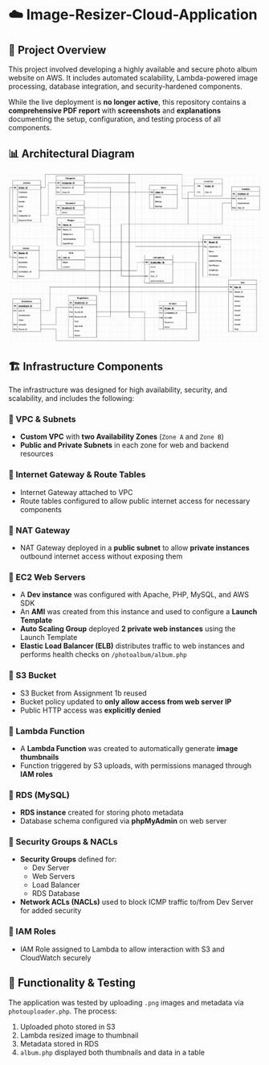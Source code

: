 # ☁️ Image-Resizer-Cloud-Application

## 📸 Project Overview

This project involved developing a highly available and secure photo album website on AWS. It includes automated scalability, Lambda-powered image processing, database integration, and security-hardened components.

While the live deployment is **no longer active**, this repository contains a **comprehensive PDF report** with **screenshots** and **explanations** documenting the setup, configuration, and testing process of all components.



## 📊 Architectural Diagram


![Architectural Diagram](https://github.com/MGibbons01/Archery-Database-Web-Application/blob/main/ArchersDatabaseDesign-main/Untitled%20Diagram-1742194193897.drawio.png?raw=true)



## 🏗️ Infrastructure Components

The infrastructure was designed for high availability, security, and scalability, and includes the following:

### 🔹 VPC & Subnets
- **Custom VPC** with **two Availability Zones** (`Zone A` and `Zone B`)
- **Public and Private Subnets** in each zone for web and backend resources

### 🔹 Internet Gateway & Route Tables
- Internet Gateway attached to VPC
- Route tables configured to allow public internet access for necessary components

### 🔹 NAT Gateway
- NAT Gateway deployed in a **public subnet** to allow **private instances** outbound internet access without exposing them

### 🔹 EC2 Web Servers
- A **Dev instance** was configured with Apache, PHP, MySQL, and AWS SDK
- An **AMI** was created from this instance and used to configure a **Launch Template**
- **Auto Scaling Group** deployed **2 private web instances** using the Launch Template
- **Elastic Load Balancer (ELB)** distributes traffic to web instances and performs health checks on `/photoalbum/album.php`

### 🔹 S3 Bucket
- S3 Bucket from Assignment 1b reused
- Bucket policy updated to **only allow access from web server IP**
- Public HTTP access was **explicitly denied**

### 🔹 Lambda Function
- A **Lambda Function** was created to automatically generate **image thumbnails**
- Function triggered by S3 uploads, with permissions managed through **IAM roles**

### 🔹 RDS (MySQL)
- **RDS instance** created for storing photo metadata
- Database schema configured via **phpMyAdmin** on web server

### 🔹 Security Groups & NACLs
- **Security Groups** defined for:
  - Dev Server
  - Web Servers
  - Load Balancer
  - RDS Database
- **Network ACLs (NACLs)** used to block ICMP traffic to/from Dev Server for added security

### 🔹 IAM Roles
- IAM Role assigned to Lambda to allow interaction with S3 and CloudWatch securely


## 🧪 Functionality & Testing

The application was tested by uploading `.png` images and metadata via `photouploader.php`. The process:
1. Uploaded photo stored in S3
2. Lambda resized image to thumbnail
3. Metadata stored in RDS
4. `album.php` displayed both thumbnails and data in a table


